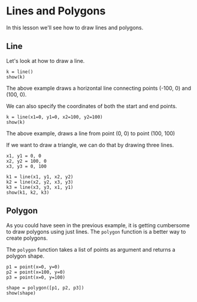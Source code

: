# Lines and Polygons

In this lesson we'll see how to draw lines and polygons.

## Line

Let's look at how to draw a line.

```{.python .joy .example}
k = line()
show(k)
```

The above example draws a horizontal line connecting points (-100, 0)
and (100, 0).


We can also specify the coordinates of both the start and end points.

```{.python .joy .example}
k = line(x1=0, y1=0, x2=100, y2=100)
show(k)
```

The above example, draws a line from point (0, 0) to point (100, 100)

If we want to draw a triangle, we can do that by drawing three lines.

```{.python .joy .example}
x1, y1 = 0, 0
x2, y2 = 100, 0
x3, y3 = 0, 100

k1 = line(x1, y1, x2, y2)
k2 = line(x2, y2, x3, y3)
k3 = line(x3, y3, x1, y1)
show(k1, k2, k3)
```

## Polygon

As you could have seen in the previous example, it is getting cumbersome
to draw polygons using just lines. The `polygon` function is a better
way to create polygons.

The `polygon` function takes a list of points as argument and returns
a polygon shape.

```{.python .joy .example}
p1 = point(x=0, y=0)
p2 = point(x=100, y=0)
p3 = point(x=0, y=100)

shape = polygon([p1, p2, p3])
show(shape)
```
